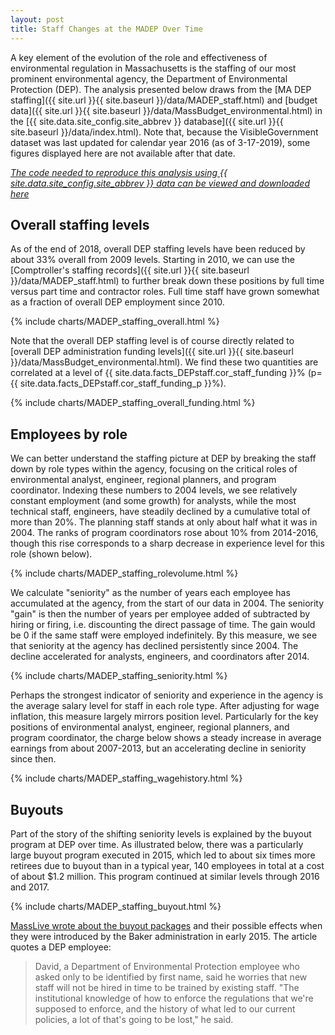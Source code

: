 ```yaml
---
layout: post
title: Staff Changes at the MADEP Over Time
---
```


A key element of the evolution of the role and effectiveness of environmental regulation in Massachusetts is the staffing of our most prominent environmental agency, the Department of Environmental Protection (DEP). The analysis presented below draws from the [MA DEP staffing]({{ site.url }}{{ site.baseurl }}/data/MADEP_staff.html) and [budget data]({{ site.url }}{{ site.baseurl }}/data/MassBudget_environmental.html) in the [{{ site.data.site_config.site_abbrev }} database]({{ site.url }}{{ site.baseurl }}/data/index.html). Note that, because the VisibleGovernment dataset was last updated for calendar year 2016 (as of 3-17-2019), some figures displayed here are not available after that date.

*[The code needed to reproduce this analysis using {{ site.data.site_config.site_abbrev }} data can be viewed and downloaded here](https://github.com/nesanders/MAenvironmentaldata/blob/master/analysis/MADEP_staff.py)*

<!-- ![]({{ site.url }}{{ site.baseurl }}/assets/figures/MADEP_staff_earnings_by_role.png) -->

## Overall staffing levels

As of the end of 2018, overall DEP staffing levels have been reduced by about 33% overall from 2009 levels.  Starting in 2010, we can use the [Comptroller's staffing records]({{ site.url }}{{ site.baseurl }}/data/MADEP_staff.html) to further break down these positions by full time versus part time and contractor roles.  Full time staff have grown somewhat as a fraction of overall DEP employment since 2010.

{% include charts/MADEP_staffing_overall.html %}

Note that the overall DEP staffing level is of course directly related to [overall DEP administration funding levels]({{ site.url }}{{ site.baseurl }}/data/MassBudget_environmental.html).  We find these two quantities are correlated at a level of {{ site.data.facts_DEPstaff.cor_staff_funding }}% (p={{ site.data.facts_DEPstaff.cor_staff_funding_p }}%).

{% include charts/MADEP_staffing_overall_funding.html %}

## Employees by role

We can better understand the staffing picture at DEP by breaking the staff down by role types within the agency, focusing on the critical roles of environmental analyst, engineer, regional planners, and program coordinator.  Indexing these numbers to 2004 levels, we see relatively constant employment (and some growth) for analysts, while the most technical staff, engineers, have steadily declined by a cumulative total of more than 20%. The planning staff stands at only about half what it was in 2004.  The ranks of program coordinators rose about 10% from 2014-2016, though this rise corresponds to a sharp decrease in experience level for this role (shown below).

{% include charts/MADEP_staffing_rolevolume.html %}

We calculate "seniority" as the number of years each employee has accumulated at the agency, from the start of our data in 2004.  The seniority "gain" is then the number of years per employee added of subtracted by hiring or firing, i.e. discounting the direct passage of time.  The gain would be 0 if the same staff were employed indefinitely.  By this measure, we see that seniority at the agency has declined persistently since 2004.  The decline accelerated for analysts, engineers, and coordinators after 2014.

{% include charts/MADEP_staffing_seniority.html %}

Perhaps the strongest indicator of seniority and experience in the agency is the average salary level for staff in each role type. After adjusting for wage inflation, this measure largely mirrors position level.  Particularly for the key positions of environmental analyst, engineer, regional planners, and program coordinator, the charge below shows a steady increase in average earnings from about 2007-2013, but an accelerating decline in seniority since then.  

{% include charts/MADEP_staffing_wagehistory.html %}

## Buyouts

Part of the story of the shifting seniority levels is explained by the buyout program at DEP over time.  As illustrated below, there was a particularly large buyout program executed in 2015, which led to about six times more retirees due to buyout than in a typical year, 140 employees in total at a cost of about $1.2 million.  This program continued at similar levels through 2016 and 2017.

{% include charts/MADEP_staffing_buyout.html %}

[MassLive wrote about the buyout packages](http://www.masslive.com/politics/index.ssf/2015/03/agencies_overseeing_revenue_we.html) and their possible effects when they were introduced by the Baker administration in early 2015.  The article quotes a DEP employee:

> David, a Department of Environmental Protection employee who asked only to be identified by first name, said he worries that new staff will not be hired in time to be trained by existing staff. "The institutional knowledge of how to enforce the regulations that we're supposed to enforce, and the history of what led to our current policies, a lot of that's going to be lost," he said.
